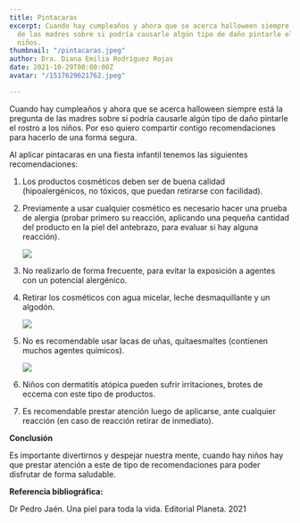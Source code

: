 ```yaml
---
title: Pintacaras
excerpt: Cuando hay cumpleaños y ahora que se acerca halloween siempre está la pregunta
  de las madres sobre si podría causarle algún tipo de daño pintarle el rostro a los
  niños.
thumbnail: "/pintacaras.jpeg"
author: Dra. Diana Emilia Rodríguez Rojas
date: 2021-10-29T00:00:00Z
avatar: "/1517629621762.jpeg"

---
```

Cuando hay cumpleaños y ahora que se acerca halloween siempre está la pregunta de las madres sobre si podría causarle algún tipo de daño pintarle el rostro a los niños. Por eso quiero compartir contigo recomendaciones para hacerlo de una forma segura.

Al aplicar pintacaras en una fiesta infantil tenemos las siguientes recomendaciones:

1. Los productos cosméticos deben ser de buena calidad (hipoalergénicos, no tóxicos, que puedan retirarse con facilidad).
2. Previamente a usar cualquier cosmético es necesario hacer una prueba de alergia (probar primero su reacción, aplicando una pequeña cantidad del producto en la piel del antebrazo, para evaluar si hay alguna reacción).

   ![](/captura-de-pantalla-2021-10-29-a-la-s-6-37-19-p-m.png)
3. No realizarlo de forma frecuente, para evitar la exposición a agentes con un potencial alergénico.
4. Retirar los cosméticos con agua micelar, leche desmaquillante y un algodón.

   ![](/makeup-removal-1539713458.jpeg)
5. No es recomendable usar lacas de uñas, quitaesmaltes (contienen muchos agentes químicos).

   ![](/util-e-interesante-esmalte-ninas-consecuencias-pintarse-unas-y-cuidados-n392244-1200x630-623676.jpeg)
6. Niños con dermatitis atópica pueden sufrir irritaciones, brotes de eccema con este tipo de productos.
7. Es recomendable prestar atención luego de aplicarse, ante cualquier reacción (en caso de reacción retirar de inmediato).

**Conclusión**

Es importante divertirnos y despejar nuestra mente, cuando hay niños hay que prestar atención a este de tipo de recomendaciones para poder disfrutar de forma saludable.

**Referencia bibliográfica:**

Dr Pedro Jaén. Una piel para toda la vida. Editorial Planeta. 2021